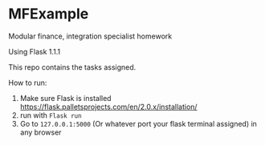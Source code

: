 # MFExample
Modular finance, integration specialist homework

Using Flask 1.1.1

This repo contains the tasks assigned.

How to run:
1. Make sure Flask is installed https://flask.palletsprojects.com/en/2.0.x/installation/
2. run with ```Flask run```
3. Go to ```127.0.0.1:5000``` (Or whatever port your flask terminal assigned) in any browser
